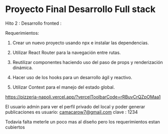 # Proyecto Final Desarrollo Full stack

Hito 2 : Desarrollo fronted :

Requerimientos:

1. Crear un nuevo proyecto usando npx e instalar las dependencias.

2. Utilizar React Router para la navegación entre rutas.

3. Reutilizar componentes haciendo uso del paso de props y renderización dinámica.

4. Hacer uso de los hooks para un desarrollo ágil y reactivo.

5. Utilizar Context para el manejo del estado global.

   


https://pizzeria-napoli.vercel.app/?vercelToolbarCode=rRBuvCrQZpOMaa1

El usuario admin para ver el perfil privado del local y poder generar publicaciones  es 
usuario: camacarow7@gmail.com
clave : 1234

Todavia falta meterle un poco mas al diseño pero los requerimientos estan cubiertos 
